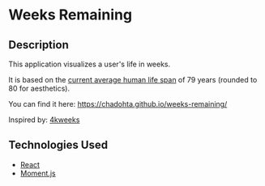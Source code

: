 # Weeks Remaining

## Description

This application visualizes a user's life in weeks.  

It is based on the [current average human life span](https://www.google.com/search?q=average+human+life+span&rlz=1C5CHFA_enUS765US769&oq=average+human+life+span&aqs=chrome..69i57.4214j0j1&sourceid=chrome&ie=UTF-8) of 79 years (rounded to 80 for aesthetics).  

You can find it here: <https://chadohta.github.io/weeks-remaining/>

Inspired by: [4kweeks](https://4kweeks.com/)

## Technologies Used

* [React](https://github.com/facebook/create-react-app)
* [Moment.js](https://momentjs.com/)
